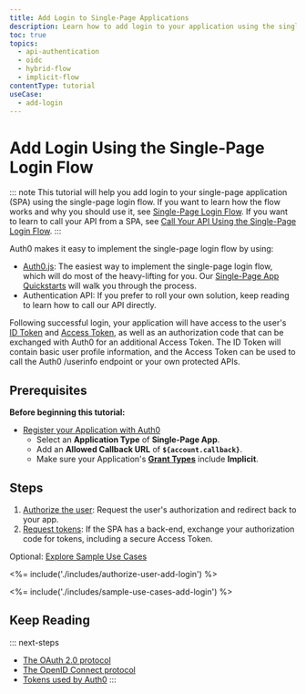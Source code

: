 ```yaml
---
title: Add Login to Single-Page Applications
description: Learn how to add login to your application using the single-page login flow.
toc: true
topics:
  - api-authentication
  - oidc
  - hybrid-flow
  - implicit-flow
contentType: tutorial
useCase:
  - add-login
---
```

# Add Login Using the Single-Page Login Flow

::: note
This tutorial will help you add login to your single-page application (SPA) using the single-page login flow. If you want to learn how the flow works and why you should use it, see [Single-Page Login Flow](/flows/concepts/single-page-login-flow). If you want to learn to call your API from a SPA, see [Call Your API Using the Single-Page Login Flow](/flows/guides/single-page-login-flow/call-api-using-single-page-login-flow).
:::

Auth0 makes it easy to implement the single-page login flow by using:

* [Auth0.js](/libraries/auth0js): The easiest way to implement the single-page login flow, which will do most of the heavy-lifting for you. Our [Single-Page App Quickstarts](/quickstart/spa) will walk you through the process.
* Authentication API: If you prefer to roll your own solution, keep reading to learn how to call our API directly.

Following successful login, your application will have access to the user's [ID Token](/tokens/id-token) and [Access Token](/tokens/overview-access-tokens), as well as an authorization code that can be exchanged with Auth0 for an additional Access Token. The ID Token will contain basic user profile information, and the Access Token can be used to call the Auth0 /userinfo endpoint or your own protected APIs.

## Prerequisites

**Before beginning this tutorial:**

* [Register your Application with Auth0](applications/spa)
    * Select an **Application Type** of **Single-Page App**.
    * Add an **Allowed Callback URL** of **`${account.callback}`**.
    * Make sure your Application's **[Grant Types](/applications/application-grant-types#how-to-edit-the-application-s-grant_types-property)** include **Implicit**.

## Steps

1. [Authorize the user](#authorize-the-user): Request the user's authorization and redirect back to your app.
2. [Request tokens](#request-tokens): If the SPA has a back-end, exchange your authorization code for tokens, including a secure Access Token.


Optional: [Explore Sample Use Cases](#sample-use-cases)

<%= include('./includes/authorize-user-add-login') %>

<%= include('./includes/sample-use-cases-add-login') %>

## Keep Reading

::: next-steps
- [The OAuth 2.0 protocol](/protocols/oauth2)
- [The OpenID Connect protocol](/protocols/oidc)
- [Tokens used by Auth0](/tokens)
:::
